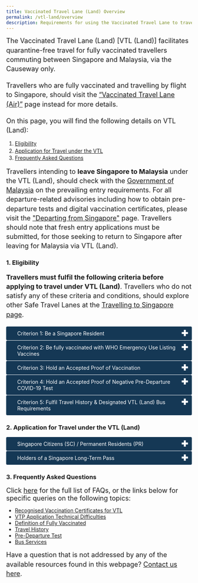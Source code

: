 ```yaml
---
title: Vaccinated Travel Lane (Land) Overview
permalink: /vtl-land/overview
description: Requirements for using the Vaccinated Travel Lane to travel to Singapore by Land
---
```



<p style="font-size:18px; margin-top:0px; margin-bottom:0px; line-height:1.4;">The Vaccinated Travel Lane (Land) [VTL (Land)] facilitates quarantine-free travel for fully vaccinated travellers commuting between Singapore and Malaysia, via the Causeway only.</p>
<p style="font-size:18px; margin-top:20px; margin-bottom:0px; line-height:1.4;">Travellers who are fully vaccinated and travelling by flight to Singapore, should visit the <a href="/vtl/requirements-and-process" target="_blank">“Vaccinated Travel Lane (Air)”</a> page instead for more details.</p>  

<p style="font-size:18px; margin-top:20px; margin-bottom:0px; line-height:1.4;">On this page, you will find the following details on VTL (Land):</p>
<ol>
	<li style="line-height:1.4;"><a href="#Eligibility">Eligibility</a></li>
	<li style="line-height:1.4;"><a href="#Application">Application for Travel under the VTL</a></li>
	<li style="line-height:1.4;"><a href="#FAQ">Frequently Asked Questions</a></li>
</ol>

<p style="font-size:18px; margin-top:0px; margin-bottom:0px; line-height:1.4;">Travellers intending to <b>leave Singapore to Malaysia</b> under the VTL (Land), should check with the <a href="http://www.myvtl.gov.my/" target="_blank">Government of Malaysia</a> on the prevailing entry requirements. For all departure-related advisories including how to obtain pre-departure tests and digital vaccination certificates, please visit the <a href="/departing/overview" target="_blank">"Departing from Singapore"</a> page. Travellers should note that fresh entry applications must be submitted, for those seeking to return to Singapore after leaving for Malaysia via VTL (Land).</p>

<div id="Eligibility"></div>

### 1. Eligibility

<p style="font-size:18px; margin-top:0px; margin-bottom:20px; line-height:1.4;"><b>Travellers must fulfil the following criteria before applying to travel under VTL (Land)</b>. Travellers who do not satisfy any of these criteria and conditions, should explore other Safe Travel Lanes at the <a href="/arriving/overview" target="_blank">Travelling to Singapore page</a>.</p> 

<html>

<head>
<meta charset="utf-8">
<title>Test Accordion</title>

<style>

input {
    display: none;
}

label {
    display: block;    
    padding: 10px 30px;
    margin: 0 0 1px 0;
    cursor: pointer;
    background: #153855;
    border-radius: 3px;
    color: #FFF;
    transition: ease .5s;
	position: relative;
}

label:hover {
    background: #346f9e;
}

label::after {
	font-family: "Font Awesome 5 Free";
	content: '\271A';
	font-weight: bold;
	font-size: 22px;
	position: absolute;
	right: 10px;
	top: 6px;
}

input:checked + label::after {
	content: '\2716';
}

.content {
    background: #FFFFFF;
    padding: 10px 25px;
    margin: 0 0 1px 0;
    border-radius: 3px;
}

input + label + .content {
    display: none;
}

input:checked + label + .content {
    display: block;
}
	
</style>
</head>
<body>

<input type="checkbox" id="title1" />
<label for="title1">Criterion 1: Be a Singapore Resident</label>

<div class="content" style="background-color:#edf4fa;">
<p style="line-height:1.4; font-size:18px; ">This includes:
	<ol style="list-style-type:lower-alpha">
		<li style="line-height:1.4; margin-top:0px; margin-bottom:0px; font-size:18px;">Singapore Citizen</li>
		<li style="line-height:1.4; margin-top:10px; margin-bottom:0px; font-size:18px;">Singapore Permanent Resident </li>
			<li style="line-height:1.4; margin-top:10px; margin-bottom:0px; font-size:18px;">Holder of a Singapore-issued Long-Term Pass (i.e. Work Pass Holders*, Student’s Pass Holders, or Long-Term Visit Pass Holders)</li>
	</ol>
	</p>
<p style="line-height:1.4; font-size:18px; "><i>*Holders of an In-Principle Approval (IPA) for a Singapore-issued Long-Term Pass (i.e. Work Permit, Employment Pass, Student Pass, or Long-Term Visit Pass) are not allowed to enter Singapore under the VTL (Land). These travellers should apply for entry under the Work Pass Holder General Lane instead.</i></p>
</div>

<input type="checkbox" id="title2" />
<label for="title2">Criterion 2: Be fully vaccinated with WHO Emergency Use Listing Vaccines</label>

<div id="criteria2" class="content" style="background-color:#edf4fa;">
	<p style="line-height:1.4; font-size:18px; ">Travellers who are 12 and above in this calendar year must receive the required WHO EUL vaccine doses, below, at least two weeks before arrival in Singapore:
	<ol style="list-style-type:disc">
		<li style="line-height:1.4; margin-top:0px; margin-bottom:0px; font-size:18px;">Pfizer/BioNTech (BNT162b2 / Comirnaty / Tozinameran), at least 2 doses 17 days apart</li>
		<li style="line-height:1.4; margin-top:10px; margin-bottom:0px; font-size:18px;">Moderna (mRNA-1273), at least 2 doses 24 days apart </li>
			<li style="line-height:1.4; margin-top:0px; margin-bottom:0px; font-size:18px;">AstraZeneca (AZD1222 Vaxzevria), at least 2 doses 24 days apart</li>
		<li style="line-height:1.4; margin-top:10px; margin-bottom:0px; font-size:18px;">Covishield, at least 2 doses 24 days apart</li>
		<li style="line-height:1.4; margin-top:10px; margin-bottom:0px; font-size:18px;">Sinopharm, at least 2 doses 17 days apart</li>
		<li style="line-height:1.4; margin-top:10px; margin-bottom:0px; font-size:18px;">Sinovac, at least 2 doses 13 days apart</li>
		<li style="line-height:1.4; margin-top:10px; margin-bottom:0px; font-size:18px;">Covaxin, at least 2 doses 24 days apart</li>
		<li style="line-height:1.4; margin-top:10px; margin-bottom:0px; font-size:18px;">Mix of any vaccines above, at least 2 doses 17 days apart</li>
		<li style="line-height:1.4; margin-top:10px; margin-bottom:0px; font-size:18px;">Janssen/J&J (Ad26.COV2.S), 1 dose</li>
	</ol>
	</p>
	<p style="line-height:1.4; font-size:18px; "><a href="/health/vtsg" target="_blank">Click here</a> for updates/details. Unvaccinated travellers who are 12 and below in this calendar year can still travel to Singapore via VTL (Land) if accompanied by a fully vaccinated VTL traveller.</p>
	</div>
	
<input type="checkbox" id="title3" />
<label for="title3">Criterion 3: Hold an Accepted Proof of Vaccination</label>

<div id="criteria" class="content" style="background-color:#edf4fa;">	
	<p style="line-height:1.4; font-size:18px; ">Travellers vaccinated in the following locations, must obtain a digitally verifiable vaccination certificates in any of the following formats for application, pre-departure checks and immigration clearance:
	<ol style="list-style-type:disc">
		<li style="line-height:1.4; margin-top:0px; margin-bottom:0px; font-size:18px;">Malaysia: Digital Certificate for COVID-19 Vaccination downloaded or shown on the <a href="https://mysejahtera.malaysia.gov.my/intro_en/" target="_blank">MySejahtera app</a></li>
		<li style="line-height:1.4; margin-top:10px; margin-bottom:0px; font-size:18px;">Other VTL countries: Click here</li>	
	</ol>
	</p>
	<p style="line-height:1.4; font-size:18px; ">Travellers vaccinated overseas are advised to refer to <a href="/vtl/faq#verify" target="_blank">this guide</a> to verify if their vaccination certificate is accepted in Singapore.</p>
</div>
	
<input type="checkbox" id="title4" />
<label for="title4">Criterion 4: Hold an Accepted Proof of Negative Pre-Departure COVID-19 Test</label>

<div id="criteria" class="content" style="background-color:#edf4fa;">	
	<p style="line-height:1.4; font-size:18px; ">Travellers <b>must</b> test negative in a valid pre-departure COVID-19 Polymerase Chain Reaction (PCR) or Antigen Rapid Test (ART) within 2 days before departure for Singapore. The test must be taken at a laboratory or centre accredited/recognised by the Malaysia Ministry of Health.
	</p>
	</div>

<input type="checkbox" id="title5" />
<label for="title5">Criterion 5: Fulfil Travel History & Designated VTL (Land) Bus Requirements</label>

<div id="criteria" class="content" style="background-color:#edf4fa;">	
	<p style="line-height:1.4; font-size:18px; ">Travellers must:
		<ol style="list-style-type:lower-roman">
			<li style="line-height:1.4; margin-top:0px; margin-bottom:0px; font-size:18px;">Remain in Malaysia, any other VTL country as recognised by the Government of Singapore, and/or Singapore in the last 14 consecutive days before departing for Singapore; and </li>
			<li style="line-height:1.4; margin-top:10px; margin-bottom:0px; font-size:18px;">Arrive in Singapore from Malaysia on a designated VTL (Land) bus service offered by:
			<ol style="list-style-type:disc;">
				<li style="line-height:1.4; margin-top:0px; margin-bottom:0px; font-size:18px;"><pending MOT’s input on operator name and website></li>
				<li style="line-height:1.4; margin-top:10px; margin-bottom:0px; font-size:18px;"><pending MOT’s input on operator name and website></li>
				</ol>
			</li>
	</ol>
	</p>
	</div>
</body>
	
### 2. Application for Travel under the VTL (Land)

<body>
<input type="checkbox" id="title6" />
<label for="title6">Singapore Citizens (SC) / Permanent Residents (PR)</label>

<div id="criteria" class="content" style="background-color:#edf4fa;">	
	<p style="line-height:1.4; font-size:18px; ">SC/PRs and unvaccinated children aged 12 and below in this calendar year do not need to apply for entry via VTL (Land). </p>
		<p style="line-height:1.4; font-size:18px; margin-top:15px; "><span style="color:red;">However, SC/PRs must comply with the requirements stated in the</span> <a href="/vtl-land/conditions" target="_blank">VTL (Land) Conditions</a>. Details can also be found in this <a href="/vtl-land/traveller-checklist" target="_blank">traveller Checklist</a>. Failing which, the prevailing health control measures will apply, which may include serving a Stay-Home Notice.</p>
	</div>
	
<input type="checkbox" id="title7"/>
<label for="title7">Holders of a Singapore Long-Term Pass</label>

<div class="content" style="background-color:#edf4fa;">
	<p style="line-height:1.4; font-size:18px; "><b><a href="https://go.gov.sg/" target="_blank">CLICK HERE TO APPLY</a> FOR A VACCINATED TRAVEL PASS (VTP)</b>
	</p>
	<p style="line-height:1.4; font-size:18px; ">Applications are free of charge, and will start from 25 Nov 2021, 2359 hours. Successful applicants will receive a VTP via email.</p>
	<p style="line-height:1.4; font-size:18px; ">Travellers must comply with the VTL (Land) conditions, details can be found this <a href="/vtl-land/traveller-checklist" target="_blank">travel checklist</a>. Failing which, they may be denied entry to Singapore. Travellers should note:</p>
	<ol style="margin-top:0px; list-style-type:disc;">
		<li style="font-size:18px; margin-top:10px; margin-bottom:0px; line-height:1.4;">Accompanying children aged 12 and below and are unvaccinated do <b><u>not</u></b> need to apply. </li>
		<li style="font-size:18px; margin-top:10px; margin-bottom:0px; line-height:1.4;">Applications must be submitted minimally 3 days before the intended date of entry into Singapore. </li>
		<li style="font-size:18px; margin-top:10px; margin-bottom:0px; line-height:1.4;">Applications must be supported with digitally verifiable vaccination certificate QR code(s).</li>
		<li style="font-size:18px; margin-top:10px; margin-bottom:0px; line-height:1.4;">A VTP is valid for 14 calendar days from the traveller’s chosen date of entry.</li>
		<li style="font-size:18px; margin-top:10px; margin-bottom:0px; line-height:1.4;"> If you encounter an error upon uploading the QR code on your vaccination certificate onto the VTP application portal, despite meeting the requirements (<b>See Criterion 3 above</b>), please write to the Safe Travel Office using the <a href="https://go.gov.sg/sto-enquiry" target="_blank">enquiry form here</a> and provide your vaccination certificate.</li>	
	</ol>
	</div>
</body>


### 3. Frequently Asked Questions

<span style="font-size:18px;">Click <a href="/vtl-land/faq" target="_blank">here</a> for the full list of FAQs, or the links below for specific queries on the following topics:</span>
- <a href="" target="_blank">Recognised Vaccination Certificates for VTL</a>
- <a href="" target="_blank">VTP Application Technical Difficulties</a>
- <a href="" target="_blank">Definition of Fully Vaccinated</a>
- <a href="" target="_blank">Travel History</a>
- <a href="" target="_blank">Pre-Departure Test</a>
- <a href="" target="_blank">Bus Services</a>

<p style="font-size:18px; margin-top:0px; margin-bottom:0px; line-height:1.4;">Have a question that is not addressed by any of the available resources found in this webpage? <a href="https://go.gov.sg/sto-enquiry" target="_blank">Contact us here</a>.</p>
